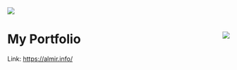 <img src="https://user-images.githubusercontent.com/41794735/140378601-99a02beb-f77e-453d-8e25-5617d6b2f1e2.jpg" />

<h1>
  <span>My Portfolio</span>
  <img src="https://user-images.githubusercontent.com/41794735/140377694-5bb6bb5f-ab9d-443b-a490-ef5bf640dd75.png" align="right"/>
</h1>

Link: https://almir.info/
